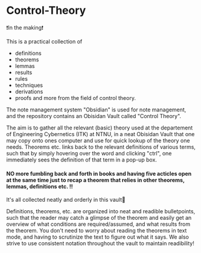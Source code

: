 # Control-Theory
❗In the making❗

This is a practical collection of 
- definitions
- theorems
- lemmas
- results
- rules
- techniques
- derivations
- proofs
and more from the field of control theory.

The note management system "Obsidian" is used for note management, and the repository contains an Obisidan Vault called "Control Theory".

The aim is to gather all the relevant (basic) theory used at the departement of Engineering Cybernetics (ITK) at NTNU, in a neat Obisidan Vault that one may copy onto ones computer and use for quick lookup of the theory one needs.
Theorems etc. links back to the relevant definitions of various terms, such that by simply hovering over the word and clicking "ctrl", one immediately sees the definition of that term in a pop-up box. 
#### **NO more fumbling back and forth in books and having five acticles open at the same time just to recap a theorem that relies in other theorems, lemmas, definitions etc. !!** 
It's all collected neatly and orderly in this vault🙌


Definitions, theorems, etc. are organized into neat and readible bulletpoints, such that the reader may catch a glimpse of the theorem and easily get an overview of what conditions are required/assumed, and what results from the theorem. You don't need to worry about reading the theorems in text mode, and having to scrutinize the text to figure out what it says.
We also strive to use consistent notation throughout the vault to maintain readibility!
